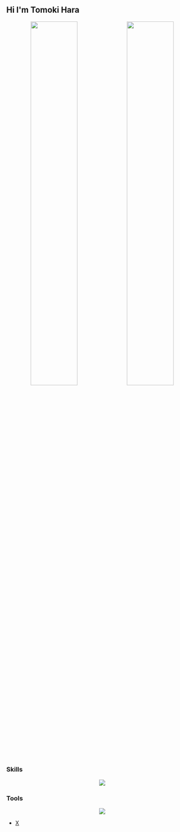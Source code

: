 ## Hi I'm Tomoki Hara

<!--
**tomo18058/tomo18058** is a ✨ _special_ ✨ repository because its `README.md` (this file) appears on your GitHub profile.

Here are some ideas to get you started:

- 🔭 I’m currently working on ...
- 🌱 I’m currently learning ...
- 👯 I’m looking to collaborate on ...
- 🤔 I’m looking for help with ...
- 💬 Ask me about ...
- 📫 How to reach me: ...
- 😄 Pronouns: ...
- ⚡ Fun fact: ...
-->

<p align="center">
  <img src="https://github-readme-stats.vercel.app/api?username=tomo18058&show_icons=true&theme=calm" width="49.5%" />
  <img src="https://github-readme-stats.vercel.app/api/top-langs/?username=tomo18058&layout=compact&theme=calm" width="49.5%" />
</p>

### Skills
<p align="center">
  <img src="https://skillicons.dev/icons?i=html,css,js,ts,python,rust,react,cpp,Objective-c" />
</p>

### Tools
<p align="center">
  <img src="https://skillicons.dev/icons?i=github,vscode,visualstudio,gmail,discord"
</p>
  
- [X](https://x.com/monbran_kuri)
